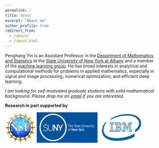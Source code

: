 ```yaml
---
permalink: /
title: About
excerpt: "About me"
author_profile: true
redirect_from: 
  - /about/
  - /about.html
---
```


Penghang Yin is an Assistant Professor in the [Department of Mathematics and Statistics](https://www.albany.edu/math) at the [State University of New York at Albany](https://www.albany.edu/) and a member of the [machine learning group](https://sites.google.com/view/mlualbany). He has broad interests in analytical and computational methods for problems in applied mathematics, especially in signal and image processing, numerical optimization, and efficient deep learning. 


*I am looking for self-motivated graduate students with solid mathematical background. Please drop me an [email](pyin@albany.edu) if you are interested.*


**Research in part supported by**
<p float="left">
<img src="/images/NSF-logo.png" height="100" width = "100" />
<img src="/images/SUNY-logo.jpeg" height="100" width = "200" />
<img src="/images/IBM-Logo.jpeg" height="100" width = "150"/> 
</p>


